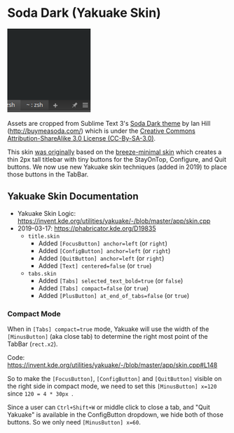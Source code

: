 # Soda Dark (Yakuake Skin)

![](screenshots/v3_compact.png)

Assets are cropped from Sublime Text 3's [Soda Dark theme](https://github.com/buymeasoda/soda-theme) by Ian Hill (http://buymeasoda.com/) which is under the [Creative Commons Attribution-ShareAlike 3.0 License (CC-By-SA-3.0)](http://creativecommons.org/licenses/by-sa/3.0/).

This skin [was originally](https://github.com/Zren/yakuake-sodadark-thintitlebar/tree/v2) based on the [breeze-minimal skin](https://store.kde.org/p/1106236) which creates a thin 2px tall titlebar with tiny buttons for the StayOnTop, Configure, and Quit buttons. We now use new Yakuake skin techniques (added in 2019) to place those buttons in the TabBar.


## Yakuake Skin Documentation

* Yakuake Skin Logic: https://invent.kde.org/utilities/yakuake/-/blob/master/app/skin.cpp
* 2019-03-17: https://phabricator.kde.org/D19835
	* `title.skin`
		* Added `[FocusButton] anchor=left` (or `right`)
		* Added `[ConfigButton] anchor=left` (or `right`)
		* Added `[QuitButton] anchor=left` (or `right`)
		* Added `[Text] centered=false` (or `true`)
	* `tabs.skin`
		* Added `[Tabs] selected_text_bold=true` (or `false`)
		* Added `[Tabs] compact=false` (or `true`)
		* Added `[PlusButton] at_end_of_tabs=false` (or `true`)

### Compact Mode

When in `[Tabs] compact=true` mode, Yakuake will use the width of the `[MinusButton]` (aka close tab) to determine the right most point of the TabBar (`rect.x2`).

Code: https://invent.kde.org/utilities/yakuake/-/blob/master/app/skin.cpp#L148

So to make the `[FocusButton]`, `[ConfigButton]` and `[QuitButton]` visible on the right side in compact mode, we need to set this `[MinusButton] x=120` since `120 = 4 * 30px `.

Since a user can `Ctrl+Shift+W` or middle click to close a tab, and "Quit Yakuake" is available in the ConfigButton dropdown, we hide both of those buttons. So we only need `[MinusButton] x=60`.



